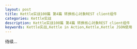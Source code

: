 ```yaml
---
layout: post
title: Kettle实战100篇 第4篇 转换核心对象REST client组件
categories: Kettle实战
description: Kettle实战100篇 第4篇 转换核心对象REST client组件
keywords: Kettle实战,Kettle in Action,Kettle,Kettle JSON使用
---
```


  待续...